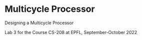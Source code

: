#  Multicycle Processor

Designing a Multicycle Processor

Lab 3 for the Course CS-208 at EPFL,
September-October 2022
